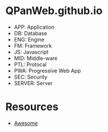 # QPanWeb.github.io

- APP: Application
- DB: Database
- ENG: Engine
- FM: Framework
- JS: Javascript
- MID: Middle-ware
- PTL: Protocal
- PWA: Progressive Web App
- SEC: Security
- SERVER: Server

# Resources

- [Awesome](https://github.com/sindresorhus/awesome)
